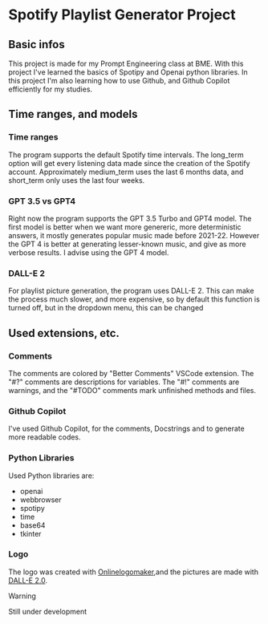 # Spotify Playlist Generator Project

## Basic infos

This project is made for my Prompt Engineering class at BME. With this project I've learned the basics of Spotipy and Openai python libraries. In this project I'm also learning how to use Github, and Github Copilot efficiently for my studies.

## Time ranges, and models

### Time ranges

The program supports the default Spotify time intervals. The long_term option will get every  listening data made since the creation of the Spotify account. Approximately medium_term uses the last 6 months data, and short_term only uses the last four weeks.

### GPT 3.5 vs GPT4

Right now the program supports the GPT 3.5 Turbo and GPT4 model. The first model is better when we want more genereric, more deterministic answers, it mostly generates popular music made before 2021-22. However the GPT 4 is better at generating lesser-known music, and give as more verbose results. I advise using the GPT 4 model.

### DALL-E 2

For playlist picture generation, the program uses DALL-E 2. This can make the process much slower, and more expensive, so by default this function is turned off, but in the dropdown menu, this can be changed 

## Used extensions, etc.

### Comments

The comments are colored by "Better Comments" VSCode extension. The "#?" comments are descriptions for variables. The "#!" comments are warnings, and the "#TODO" comments mark unfinished methods and files.

### Github Copilot

I've used Github Copilot, for the comments, Docstrings and to generate more readable codes.

### Python Libraries
Used Python libraries are:

- openai
- webbrowser
- spotipy
- time
- base64
- tkinter

### Logo
The logo was created with [Onlinelogomaker](https://www.onlinelogomaker.com/),and the pictures are made with [DALL-E 2.0](https://openai.com/dall-e-2).

> [!WARNING]
> Still under development

